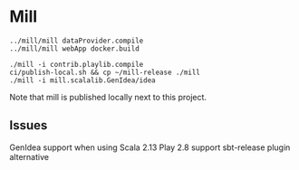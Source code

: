 Mill
====

```shell script
../mill/mill dataProvider.compile
../mill/mill webApp docker.build

./mill -i contrib.playlib.compile 
ci/publish-local.sh && cp ~/mill-release ./mill
./mill -i mill.scalalib.GenIdea/idea
```
Note that mill is published locally next to this project.

Issues
------
GenIdea support when using Scala 2.13
Play 2.8 support
sbt-release plugin alternative
